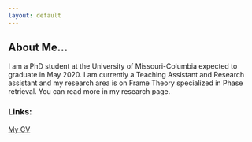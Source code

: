 ```yaml
---
layout: default
---
```

 

## About Me...

I am a PhD student at the University of Missouri-Columbia expected to graduate in May 2020. I am currently a Teaching Assistant and Research assistant and my research area is on Frame Theory specialized in Phase retrieval. You can read more in my research page. 


### Links:

[My CV](https://dorigh.github.io/resume/)










